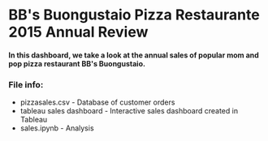 # BB's Buongustaio Pizza Restaurante 2015 Annual Review
#### In this dashboard, we take a look at the annual sales of popular mom and pop pizza restaurant BB's Buongustaio.

### File info:
- pizzasales.csv - Database of customer orders
- tableau sales dashboard - Interactive sales dashboard created in Tableau
- sales.ipynb - Analysis
